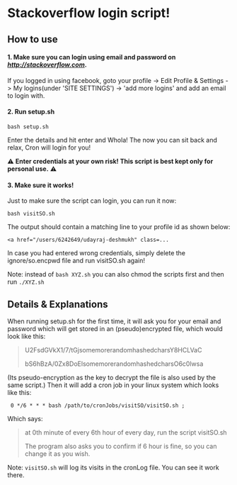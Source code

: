 # Stackoverflow login script!
## How to use
#### 1. Make sure you can login using **email** and password on *http://stackoverflow.com*. 

If you logged in using facebook, goto your profile -> Edit Profile & Settings -> My logins(under 'SITE SETTINGS') -> 'add more logins'
 and add an email to login with.

#### 2. Run setup.sh

```bash setup.sh```

Enter the details and hit enter and Whola! The now you can sit back and relax, Cron will login for you!

:warning: **Enter credentials at your own risk! This script is best kept only for personal use.** :warning:

#### 3. Make sure it works!

Just to make sure the script can login, you can run it now: 

```bash visitSO.sh```

The output should contain a matching line to your profile id as shown below:

```<a href="/users/6242649/udayraj-deshmukh" class=...```

In case you had entered wrong credentials, simply delete the ignore/so.encpwd file and run visitSO.sh again!

Note: instead of `bash XYZ.sh` you can also chmod the scripts first and then run `./XYZ.sh`

## Details  & Explanations
When running setup.sh for the first time, it will ask you for your email and password which will get stored in an (pseudo)encrypted file, which would look like this: 

>  U2FsdGVkX1/7/tGjsomemorerandomhashedcharsY8HCLVaC
>
>  bS6hBzA/0Zx8DoElsomemorerandomhashedcharsO6c0lwsa

(Its pseudo-encryption as the key to decrypt the file is also used by the same script.)
Then it will add a cron job in your linux system which looks like this: 

``` 0 */6 * * * bash /path/to/cronJobs/visitSO/visitSO.sh ;```

Which says:  
> at 0th minute of every 6th hour of every day, run the script visitSO.sh
>
> The program also asks you to confirm if 6 hour is fine, so you can change it as you wish.

Note: `visitSO.sh` will log its visits in the cronLog file. You can see it work there.
